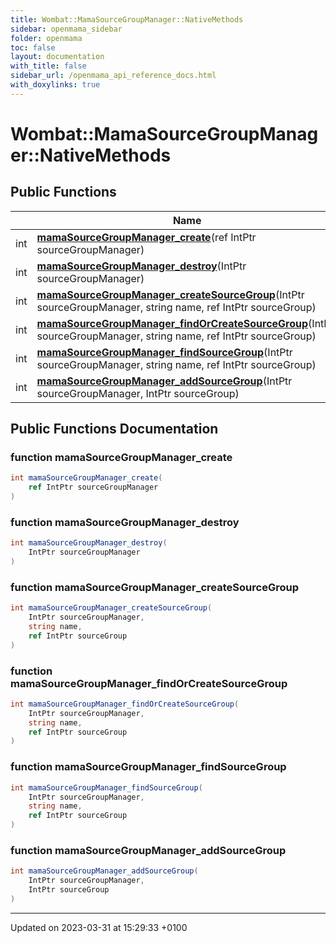 ```yaml
---
title: Wombat::MamaSourceGroupManager::NativeMethods
sidebar: openmama_sidebar
folder: openmama
toc: false
layout: documentation
with_title: false
sidebar_url: /openmama_api_reference_docs.html
with_doxylinks: true
---
```


# Wombat::MamaSourceGroupManager::NativeMethods





## Public Functions

|                | Name           |
| -------------- | -------------- |
| int | **[mamaSourceGroupManager_create](structWombat_1_1MamaSourceGroupManager_1_1NativeMethods.html#function-mamasourcegroupmanager-create)**(ref IntPtr sourceGroupManager) |
| int | **[mamaSourceGroupManager_destroy](structWombat_1_1MamaSourceGroupManager_1_1NativeMethods.html#function-mamasourcegroupmanager-destroy)**(IntPtr sourceGroupManager) |
| int | **[mamaSourceGroupManager_createSourceGroup](structWombat_1_1MamaSourceGroupManager_1_1NativeMethods.html#function-mamasourcegroupmanager-createsourcegroup)**(IntPtr sourceGroupManager, string name, ref IntPtr sourceGroup) |
| int | **[mamaSourceGroupManager_findOrCreateSourceGroup](structWombat_1_1MamaSourceGroupManager_1_1NativeMethods.html#function-mamasourcegroupmanager-findorcreatesourcegroup)**(IntPtr sourceGroupManager, string name, ref IntPtr sourceGroup) |
| int | **[mamaSourceGroupManager_findSourceGroup](structWombat_1_1MamaSourceGroupManager_1_1NativeMethods.html#function-mamasourcegroupmanager-findsourcegroup)**(IntPtr sourceGroupManager, string name, ref IntPtr sourceGroup) |
| int | **[mamaSourceGroupManager_addSourceGroup](structWombat_1_1MamaSourceGroupManager_1_1NativeMethods.html#function-mamasourcegroupmanager-addsourcegroup)**(IntPtr sourceGroupManager, IntPtr sourceGroup) |

## Public Functions Documentation

### function mamaSourceGroupManager_create

```csharp
int mamaSourceGroupManager_create(
    ref IntPtr sourceGroupManager
)
```


### function mamaSourceGroupManager_destroy

```csharp
int mamaSourceGroupManager_destroy(
    IntPtr sourceGroupManager
)
```


### function mamaSourceGroupManager_createSourceGroup

```csharp
int mamaSourceGroupManager_createSourceGroup(
    IntPtr sourceGroupManager,
    string name,
    ref IntPtr sourceGroup
)
```


### function mamaSourceGroupManager_findOrCreateSourceGroup

```csharp
int mamaSourceGroupManager_findOrCreateSourceGroup(
    IntPtr sourceGroupManager,
    string name,
    ref IntPtr sourceGroup
)
```


### function mamaSourceGroupManager_findSourceGroup

```csharp
int mamaSourceGroupManager_findSourceGroup(
    IntPtr sourceGroupManager,
    string name,
    ref IntPtr sourceGroup
)
```


### function mamaSourceGroupManager_addSourceGroup

```csharp
int mamaSourceGroupManager_addSourceGroup(
    IntPtr sourceGroupManager,
    IntPtr sourceGroup
)
```


-------------------------------

Updated on 2023-03-31 at 15:29:33 +0100